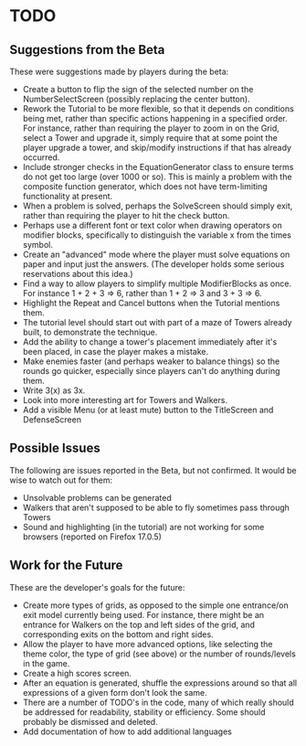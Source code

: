 TODO
====

Suggestions from the Beta
-------------------------
These were suggestions made by players during the beta:
* Create a button to flip the sign of the selected number on the NumberSelectScreen (possibly replacing the center button).
* Rework the Tutorial to be more flexible, so that it depends on conditions being met, rather than specific actions happening in a specified order. For instance, rather than requiring the player to zoom in on the Grid, select a Tower and upgrade it, simply require that at some point the player upgrade a tower, and skip/modify instructions if that has already occurred.
* Include stronger checks in the EquationGenerator class to ensure terms do not get too large (over 1000 or so). This is mainly a problem with the composite function generator, which does not have term-limiting functionality at present.
* When a problem is solved, perhaps the SolveScreen should simply exit, rather than requiring the player to hit the check button.
* Perhaps use a different font or text color when drawing operators on modifier blocks, specifically to distinguish the variable x from the times symbol.
* Create an "advanced" mode where the player must solve equations on paper and input just the answers. (The developer holds some serious reservations about this idea.)
* Find a way to allow players to simplify multiple ModifierBlocks as once. For instance 1 + 2 + 3 => 6, rather than 1 + 2 => 3 and 3 + 3 => 6.
* Highlight the Repeat and Cancel buttons when the Tutorial mentions them.
* The tutorial level should start out with part of a maze of Towers already built, to demonstrate the technique.
* Add the ability to change a tower's placement immediately after it's been placed, in case the player makes a mistake.
* Make enemies faster (and perhaps weaker to balance things) so the rounds go quicker, especially since players can't do anything during them.
* Write 3(x) as 3x.
* Look into more interesting art for Towers and Walkers.
* Add a visible Menu (or at least mute) button to the TitleScreen and DefenseScreen

Possible Issues
---------------------
The following are issues reported in the Beta, but not confirmed. It would be wise to watch out for them:
* Unsolvable problems can be generated
* Walkers that aren't supposed to be able to fly sometimes pass through Towers
* Sound and highlighting (in the tutorial) are not working for some browsers (reported on Firefox 17.0.5)

Work for the Future
-------------------
These are the developer's goals for the future:
* Create more types of grids, as opposed to the simple one entrance/on exit model currently being used. For instance, there might be an entrance for Walkers on the top and left sides of the grid, and corresponding exits on the bottom and right sides.
* Allow the player to have more advanced options, like selecting the theme color, the type of grid (see above) or the number of rounds/levels in the game.
* Create a high scores screen.
* After an equation is generated, shuffle the expressions around so that all expressions of a given form don't look the same.
* There are a number of TODO's in the code, many of which really should be addressed for readability, stability or efficiency. Some should probably be dismissed and deleted.
* Add documentation of how to add additional languages

